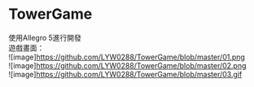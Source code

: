 # TowerGame  
使用Allegro 5進行開發  
遊戲畫面：  
![image]https://github.com/LYW0288/TowerGame/blob/master/01.png  
![image]https://github.com/LYW0288/TowerGame/blob/master/02.png  
![image]https://github.com/LYW0288/TowerGame/blob/master/03.gif
